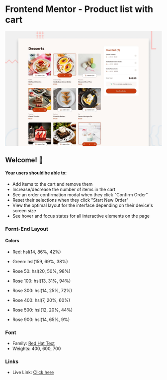 # Frontend Mentor - Product list with cart

![Design preview for the Product list with cart coding challenge](./preview.jpg)

## Welcome! 👋

#### Your users should be able to: 

- Add items to the cart and remove them
- Increase/decrease the number of items in the cart
- See an order confirmation modal when they click "Confirm Order"
- Reset their selections when they click "Start New Order"
- View the optimal layout for the interface depending on their device's screen size
- See hover and focus states for all interactive elements on the page

### Fornt-End Layout

#### Colors

- Red: hsl(14, 86%, 42%)
- Green: hsl(159, 69%, 38%)

- Rose 50: hsl(20, 50%, 98%)
- Rose 100: hsl(13, 31%, 94%)
- Rose 300: hsl(14, 25%, 72%)
- Rose 400: hsl(7, 20%, 60%)
- Rose 500: hsl(12, 20%, 44%)
- Rose 900: hsl(14, 65%, 9%)


### Font

- Family: [Red Hat Text](https://fonts.google.com/specimen/Red+Hat+Text)
- Weights: 400, 600, 700

### Links
- Live Link: [Click here]()